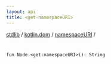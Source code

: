 ```yaml
---
layout: api
title: <get-namespaceURI>
---
```

[stdlib](../../index.md) / [kotlin.dom](../index.md) / [namespaceURI](index.md) / [<get-namespaceURI>](_get-namespaceURI_.md)

# <get-namespaceURI>

```
fun Node.<get-namespaceURI>(): String
```
